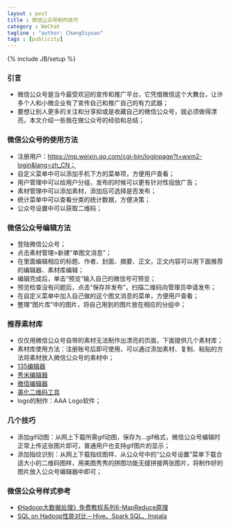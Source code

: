 ```yaml
---
layout : post
title : 微信公众号制作技巧
category : WeChat
tagline : "author: ChangSiyuan"
tags : [publicity]
---
```

{% include JB/setup %}

### 引言
- 微信公众号是当今最受欢迎的宣传和推广平台，它凭借微信这个大舞台，让许多个人和小微企业有了宣传自己和推广自己的有力武器；
- 要想让别人更多的关注和分享抑或是收藏自己的微信公众号，就必须做得漂亮，本文介绍一些我在做公众号的经验和总结；

### 微信公众号的使用方法
- 注册用户：https://mp.weixin.qq.com/cgi-bin/loginpage?t=wxm2-login&lang=zh_CN；
- 自定义菜单中可以添加手机下方的菜单项，方便用户查看；
- 用户管理中可以给用户分组，发布的时候可以更有针对性投放广告；
- 素材管理中可以添加素材，添加后可选择是否发布；
- 统计菜单中可以查看分类的统计数据，方便决策；
- 公众号设置中可以获取二维码；

### 微信公众号编辑方法
- 登陆微信公众号；
- 点击素材管理>新建“单图文消息”；
- 在里面编辑相应的标题、作者、封面、摘要、正文，正文内容可以用下面推荐的编辑器、素材库编辑；
- 编辑完成后，单击“预览”输入自己的微信号可预览；
- 预览检查没有问题后，点击“保存并发布”，扫描二维码向管理员申请发布；
- 在自定义菜单中加入自己做的这个图文消息的菜单，方便用户查看；
- 整理“图片库”中的图片，将自己用到的图片放在相应的分组中；

### 推荐素材库
- 仅仅用微信公众号自带的素材无法制作出漂亮的页面，下面提供几个素材库；
- 素材库使用方法：注册账号后即可使用，可以通过添加素材、复制、粘贴的方法将素材放入微信公众号的素材中；
- [135编辑器](http://www.135editor.com/)
- [秀米编辑器](http://xiumi.us/studio/paper#/for/new)
- [微信编辑器](http://weixinbianjiqi.com/#)
- [美化二维码工具](http://cli.im/weixin)
- logo的制作：AAA Logo软件；

### 几个技巧
- 添加gif动图：从网上下载所需gif动图，保存为...gif格式，微信公众号编辑时正常上传这张图片即可，普通用户也支持gif图片的显示；
- 添加指纹识别：从网上下载指纹图样、从公众号中的“公众号设置”菜单下载合适大小的二维码图样，用美图秀秀的拼图功能无缝拼接两张图片，将制作好的图片放入公众号编辑器中即可；

### 微信公众号样式参考
- [《Hadoop大数据处理》免费教程系列6-MapReduce原理](http://mp.weixin.qq.com/s?__biz=MzA3NDc1NDI3MQ==&mid=207422835&idx=1&sn=abd812da6e03b632f9df582fb21d920f#rd)
- [SQL on Hadoop性能对比－Hive、Spark SQL、Impala](http://mp.weixin.qq.com/s?__biz=MzA3NDc1NDI3MQ==&mid=207242328&idx=1&sn=c4b76023c1d7db767ee2d81abf44624f#rd)

